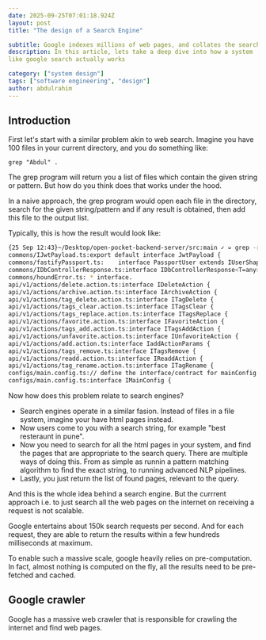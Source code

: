 ```yaml
---
date: 2025-09-25T07:01:18.924Z
layout: post
title: "The design of a Search Engine"

subtitle: Google indexes millions of web pages, and collates the search results over milliseconds while searching all these millions of web pages...
description: In this article, lets take a deep dive into how a system
like google search actually works

category: ["system design"]
tags: ["software engineering", "design"]
author: abdulrahim
---
```


## Introduction

First let's start with a similar problem akin to web search. Imagine you
have 100 files in your current directory, and you do something like:

```
grep "Abdul" .
```

The grep program will return you a list of files which contain the given
string or pattern. But how do you think does that works under the hood.

In a naive approach, the grep program would open each file in the
directory, search for the given string/pattern and if any result is
obtained, then add this file to the output list.

Typically, this is how the result would look like:

```bash
{25 Sep 12:43}~/Desktop/open-pocket-backend-server/src:main ✓ ➭ grep -r "interface"
commons/IJwtPayload.ts:export default interface JwtPayload {
commons/fastifyPassport.ts:    interface PassportUser extends IUserShape {}
commons/IDbControllerResponse.ts:interface IDbControllerResponse<T=any> {
commons/houndError.ts: * interface.
api/v1/actions/delete.action.ts:interface IDeleteAction {
api/v1/actions/archive.action.ts:interface IArchiveAction {
api/v1/actions/tag_delete.action.ts:interface ITagDelete {
api/v1/actions/tags_clear.action.ts:interface ITagsClear {
api/v1/actions/tags_replace.action.ts:interface ITagsReplace {
api/v1/actions/favorite.action.ts:interface IFavoriteAction {
api/v1/actions/tags_add.action.ts:interface ITagsAddAction {
api/v1/actions/unfavorite.action.ts:interface IUnfavoriteAction {
api/v1/actions/add.action.ts:interface IaddActionParams {
api/v1/actions/tags_remove.ts:interface ITagsRemove {
api/v1/actions/readd.action.ts:interface IReaddAction {
api/v1/actions/tag_rename.action.ts:interface ITagRename {
configs/main.config.ts:// define the interface/contract for mainConfig
configs/main.config.ts:interface IMainConfig {
```

Now how does this problem relate to search engines?

- Search engines operate in a similar fasion. Instead of files in a file
  system, imagine your have html pages instead.
- Now users come to you with a search string, for example "best
  resteraunt in pune".
- Now you need to search for all the html pages in your system, and find
  the pages that are appropriate to the search query. There are multiple
  ways of doing this. From as simple as runnin a pattern matching
  algorithm to find the exact string, to running advanced NLP pipelines.
- Lastly, you just return the list of found pages, relevant to the
  query. 

And this is the whole idea behind a search engine. But the currrent
approach i.e. to just search all the web pages on the internet on
receiving a request is not scalable.

Google entertains about 150k search requests per second. And for each
request, they are able to return the results within a few hundreds
milliseconds at maximum.

To enable such a massive scale, google heavily relies on
pre-computation. In fact, almost nothing is computed on the fly, all the
results need to be pre-fetched and cached.

## Google crawler

Google has a massive web crawler that is responsible for crawling the
internet and find web pages.

